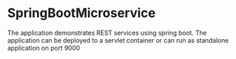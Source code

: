 # SpringBootMicroservice
The application demonstrates REST services using spring boot. The application can be deployed to a servlet container or can run as 
standalone application on port 9000
